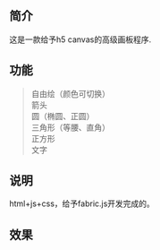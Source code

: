## 简介 ##
这是一款给予h5 canvas的高级画板程序.
## 功能 ##
> 自由绘（颜色可切换）
> <br />箭头
> <br />圆（椭圆、正圆）
> <br />三角形（等腰、直角）
> <br />正方形
> <br />文字
## 说明 ##
html+js+css，给予fabric.js开发完成的。

## 效果 ##




